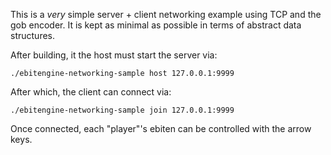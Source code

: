 This is a _very_ simple server + client networking example using TCP and the gob encoder. It is kept as minimal as possible in terms of abstract data structures.

After building, it the host must start the server via:
```
./ebitengine-networking-sample host 127.0.0.1:9999
```

After which, the client can connect via:
```
./ebitengine-networking-sample join 127.0.0.1:9999
```

Once connected, each "player"'s ebiten can be controlled with the arrow keys.
